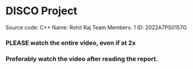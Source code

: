 # DISCO Project
Source code: C++
Name: Rohit Raj
Team Members: 1
ID: 2022A7PS0157G
### PLEASE watch the entire video, even if at 2x
### Preferably watch the video after reading the report.
